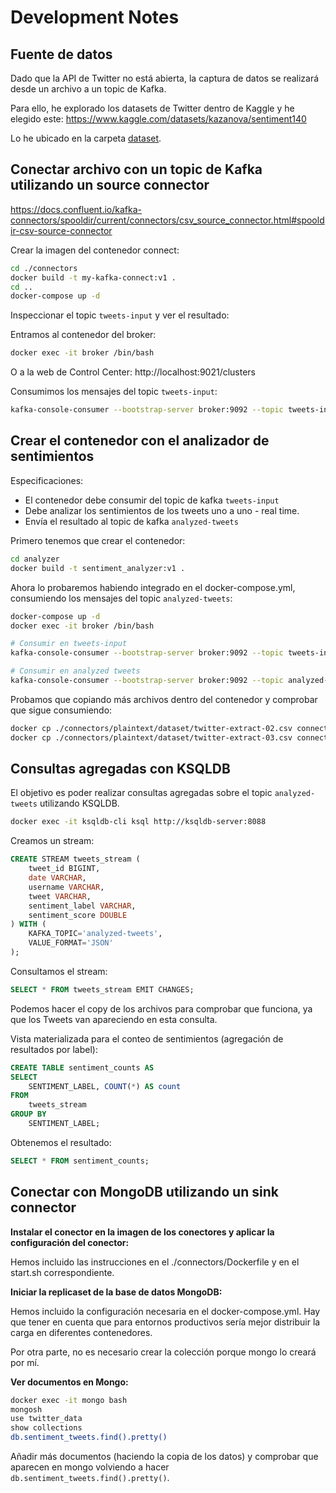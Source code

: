 # Development Notes

## Fuente de datos
Dado que la API de Twitter no está abierta, la captura de datos se realizará desde un archivo a un topic de Kafka.

Para ello, he explorado los datasets de Twitter dentro de Kaggle y he elegido este:
https://www.kaggle.com/datasets/kazanova/sentiment140

Lo he ubicado en la carpeta [dataset](../dataset/).

## Conectar archivo con un topic de Kafka utilizando un source connector

https://docs.confluent.io/kafka-connectors/spooldir/current/connectors/csv_source_connector.html#spooldir-csv-source-connector

Crear la imagen del contenedor connect:
```bash
cd ./connectors
docker build -t my-kafka-connect:v1 .
cd ..
docker-compose up -d
```

Inspeccionar el topic `tweets-input` y ver el resultado:

Entramos al contenedor del broker:
```bash
docker exec -it broker /bin/bash
```

O a la web de Control Center:
http://localhost:9021/clusters

Consumimos los mensajes del topic `tweets-input`:
```bash
kafka-console-consumer --bootstrap-server broker:9092 --topic tweets-input --from-beginning
```

## Crear el contenedor con el analizador de sentimientos

Especificaciones:
- El contenedor debe consumir del topic de kafka `tweets-input`
- Debe analizar los sentimientos de los tweets uno a uno - real time.
- Envía el resultado al topic de kafka `analyzed-tweets`

Primero tenemos que crear el contenedor:

```bash
cd analyzer
docker build -t sentiment_analyzer:v1 .
```

Ahora lo probaremos habiendo integrado en el docker-compose.yml, consumiendo los mensajes del topic `analyzed-tweets`:
```bash
docker-compose up -d
docker exec -it broker /bin/bash

# Consumir en tweets-input
kafka-console-consumer --bootstrap-server broker:9092 --topic tweets-input --from-beginning

# Consumir en analyzed tweets
kafka-console-consumer --bootstrap-server broker:9092 --topic analyzed-tweets --from-beginning
```

Probamos que copiando más archivos dentro del contenedor y comprobar que sigue consumiendo:
```bash
docker cp ./connectors/plaintext/dataset/twitter-extract-02.csv connect:/tmp/input/twitter-extract-02.csv
docker cp ./connectors/plaintext/dataset/twitter-extract-03.csv connect:/tmp/input/twitter-extract-03.csv
```

## Consultas agregadas con KSQLDB

El objetivo es poder realizar consultas agregadas sobre el topic `analyzed-tweets` utilizando KSQLDB.

```bash
docker exec -it ksqldb-cli ksql http://ksqldb-server:8088
```

Creamos un stream:
```sql
CREATE STREAM tweets_stream (
    tweet_id BIGINT,
    date VARCHAR,
    username VARCHAR,
    tweet VARCHAR,
    sentiment_label VARCHAR,
    sentiment_score DOUBLE
) WITH (
    KAFKA_TOPIC='analyzed-tweets',
    VALUE_FORMAT='JSON'
);
```

Consultamos el stream:
```sql
SELECT * FROM tweets_stream EMIT CHANGES;
```

Podemos hacer el copy de los archivos para comprobar que funciona, ya que los Tweets van apareciendo en esta consulta.

Vista materializada para el conteo de sentimientos (agregación de resultados por label):
```sql
CREATE TABLE sentiment_counts AS
SELECT 
    SENTIMENT_LABEL, COUNT(*) AS count
FROM 
    tweets_stream
GROUP BY 
    SENTIMENT_LABEL;
```

Obtenemos el resultado:
```sql
SELECT * FROM sentiment_counts;
```

## Conectar con MongoDB utilizando un sink connector

**Instalar el conector en la imagen de los conectores y aplicar la configuración del conector:**

Hemos incluido las instrucciones en el ./connectors/Dockerfile y en el start.sh correspondiente.

**Iniciar la replicaset de la base de datos MongoDB:**

Hemos incluido la configuración necesaria en el docker-compose.yml. Hay que tener en cuenta que para entornos productivos sería mejor distribuir la carga en diferentes contenedores.

Por otra parte, no es necesario crear la colección porque mongo lo creará por mí.

**Ver documentos en Mongo:**

```bash
docker exec -it mongo bash
mongosh
use twitter_data
show collections
db.sentiment_tweets.find().pretty()
```

Añadir más documentos (haciendo la copia de los datos) y comprobar que aparecen en mongo volviendo a hacer `db.sentiment_tweets.find().pretty()`.



